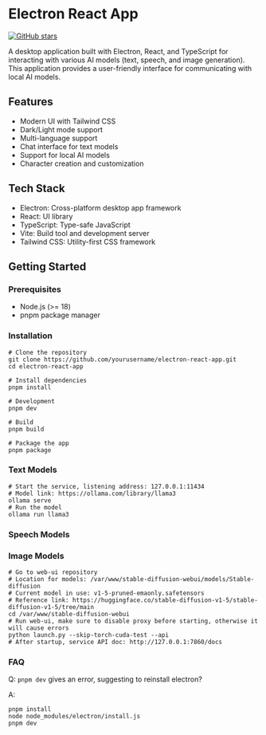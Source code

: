 # Electron React App

[![GitHub stars](https://img.shields.io/github/stars/yourusername/electron-react-app.svg?style=social&label=Star&maxAge=2592000)](https://github.com/yourusername/electron-react-app/stargazers)

A desktop application built with Electron, React, and TypeScript for interacting with various AI models (text, speech, and image generation). This application provides a user-friendly interface for communicating with local AI models.

## Features

- Modern UI with Tailwind CSS
- Dark/Light mode support
- Multi-language support
- Chat interface for text models
- Support for local AI models
- Character creation and customization

## Tech Stack

- Electron: Cross-platform desktop app framework
- React: UI library
- TypeScript: Type-safe JavaScript
- Vite: Build tool and development server
- Tailwind CSS: Utility-first CSS framework

## Getting Started

### Prerequisites

- Node.js (>= 18)
- pnpm package manager

### Installation

```shell
# Clone the repository
git clone https://github.com/yourusername/electron-react-app.git
cd electron-react-app

# Install dependencies
pnpm install

# Development
pnpm dev

# Build
pnpm build

# Package the app
pnpm package
```

### Text Models

```shell
# Start the service, listening address: 127.0.0.1:11434
# Model link: https://ollama.com/library/llama3
ollama serve
# Run the model
ollama run llama3
```

### Speech Models

### Image Models

```shell
# Go to web-ui repository
# Location for models: /var/www/stable-diffusion-webui/models/Stable-diffusion
# Current model in use: v1-5-pruned-emaonly.safetensors
# Reference link: https://huggingface.co/stable-diffusion-v1-5/stable-diffusion-v1-5/tree/main
cd /var/www/stable-diffusion-webui
# Run web-ui, make sure to disable proxy before starting, otherwise it will cause errors
python launch.py --skip-torch-cuda-test --api
# After startup, service API doc: http://127.0.0.1:7860/docs
```

### FAQ

Q: `pnpm dev` gives an error, suggesting to reinstall electron?

A:

```shell
pnpm install
node node_modules/electron/install.js
pnpm dev
```
